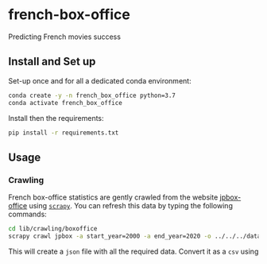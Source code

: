 # french-box-office

Predicting French movies success

## Install and Set up

Set-up once and for all a dedicated conda environment:

```bash
conda create -y -n french_box_office python=3.7
conda activate french_box_office
```

Install then the requirements:

```bash
pip install -r requirements.txt
```


## Usage

### Crawling

French box-office statistics are gently crawled from the website [jpbox-office](http://jpbox-office.com) using [`scrapy`](https://scrapy.org/). You can refresh this data by typing the following commands:

```bash
cd lib/crawling/boxoffice
scrapy crawl jpbox -a start_year=2000 -a end_year=2020 -o ../../../data/french-box-office-23nov2020.json
```

This will create a `json` file with all the required data. Convert it as a `csv` using 

```bash

```